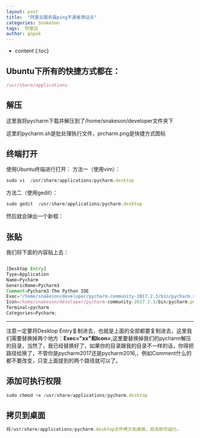 ```yaml
---
layout: post
title:  "阿里云服务器ping不通香港站点"
categories: SnakeSon
tags:  阿里云 
author: gnpok
---
```


* content
{:toc}

## Ubuntu下所有的快捷方式都在：
```js
/usr/share/applications
```

## 解压

这里我将pycharm下载并解压到了/home/snakeson/developer文件夹下

这里的pycharm.sh是批处理执行文件，prcharm.png是快捷方式图标

## 终端打开

使用Ubuntu终端进行打开：
方法一（使用vim）：
```js
sudo vi  /usr/share/applications/pycharm.desktop
```

方法二（使用gedit）：
	
```js
sudo gedit  /usr/share/applications/pycharm.desktop
```





然后就会弹出一个新框：
## 张贴
我们将下面的内容贴上去：
```js

[Desktop Entry]
Type=Application
Name=Pycharm
GenericName=Pycharm3
Comment=Pycharm3:The Python IDE
Exec="/home/snakeson/developer/pycharm-community-2017.2.3/bin/pycharm.sh" %f
Icon=/home/snakeson/developer/pycharm-community-2017.2.3/bin/pycharm.png
Terminal=pycharm
Categories=Pycharm;

```
---
注意一定要将Desktop Entry复制进去，也就是上面的全部都要复制进去，这里我们需要替换掉两个地方：**Exec="xx"**和**Icon=**,这里要替换掉我们的pycharm解压的目录，当然了，我已经替换好了，如果你的目录跟我的目录不一样的话，你得把路径给换了，不管你是pycharm2017还是pycharm2016,，例如Comment什么的都不要改变，只变上面提到的两个路径就可以了。


## 添加可执行权限
```js
sudo chmod +x /usr/share/applications/pycharm.desktop
```

## 拷贝到桌面
```js
将/usr/share/applications/pycharm.desktop文件拷贝到桌面，双击即可运行。
```